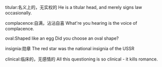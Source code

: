 titular:名义上的，无实权的    He is a titular head, and merely signs law occasionally.

complacence:自满，沾沾自喜    What're you hearing is the voice of complacence.

oval:Shaped like an egg      Did you choose an oval shape?

insignia:勋章                The red star was the national insignia of the USSR

clinical:临床的，无感情的     All this questioning is so clinical - it kills romance.

